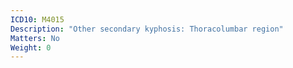 ```yaml
---
ICD10: M4015
Description: "Other secondary kyphosis: Thoracolumbar region"
Matters: No
Weight: 0
---
```


